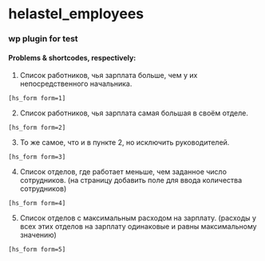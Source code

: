 # helastel_employees

### wp plugin for test

#### Problems & shortcodes, respectively:

1.	Список работников, чья зарплата больше, чем у их непосредственного начальника.

```
[hs_form form=1]
```

2.	Список работников, чья зарплата самая большая в своём отделе.

```
[hs_form form=2]
```

3.	То же самое, что и в пункте 2, но исключить руководителей.

```
[hs_form form=3]
```

4.	Список отделов, где работает меньше, чем заданное число сотрудников. (на страницу добавить поле для ввода количества сотрудников)

```
[hs_form form=4]
```

5.	Список отделов с максимальным расходом на зарплату. (расходы у всех этих отделов на зарплату одинаковые и равны максимальному значению)

```
[hs_form form=5]
```